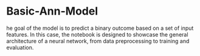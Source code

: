 # Basic-Ann-Model
he goal of the model is to predict a binary outcome based on a set of input features. In this case, the notebook is designed to showcase the general architecture of a neural network, from data preprocessing to training and evaluation.
